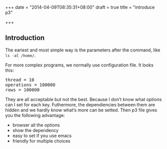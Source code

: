 +++
date = "2014-04-09T08:35:31+08:00"
draft = true
title = "introduce p3"

+++



## Introduction

The eariest and most simple way is the parameters after the command, like `ls -al /home/`.

For more complex programs, we normally use configuration file. It looks this:

<pre>
thread = 10
operations = 100000
rows = 100000
</pre>

They are all acceptable but not the best. Because I don’t know what options can I set for each key. Futhermore, the dependiencies between them are hidden and we hardly know what’s more can be setted. Then p3 file gives you the following advantage:

* browser all the options
* show the dependency
* easy to set if you use emacs
* friendly for multiple choices
